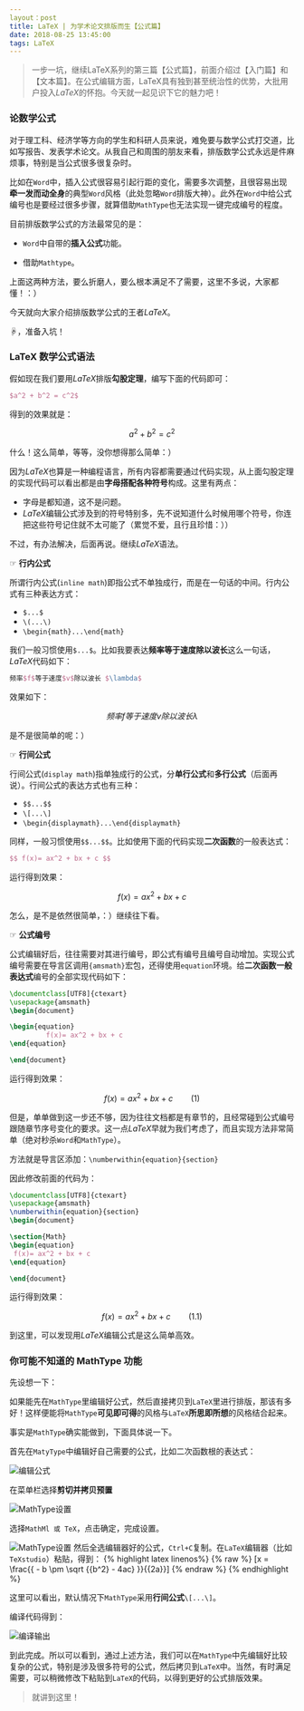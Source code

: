 ```yaml
---
layout：post
title: LaTeX | 为学术论文排版而生【公式篇】
date: 2018-08-25 13:45:00
tags: LaTeX
---
```


> 一步一坑，继续LaTeX系列的第三篇【公式篇】，前面介绍过【入门篇】和【文本篇】。在公式编辑方面，LaTeX具有独到甚至统治性的优势，大批用户投入$LaTeX$的怀抱。今天就一起见识下它的魅力吧！


### 论数学公式
对于理工科、经济学等方向的学生和科研人员来说，难免要与数学公式打交道，比如写报告、发表学术论文。从我自己和周围的朋友来看，排版数学公式永远是件麻烦事，特别是当公式很多很复杂时。

比如在`Word`中，插入公式很容易引起行距的变化，需要多次调整，且很容易出现**牵一发而动全身**的典型`Word`风格（此处忽略`Word`排版大神）。此外在`Word`中给公式编号也是要经过很多步骤，就算借助`MathType`也无法实现一键完成编号的程度。

目前排版数学公式的方法最常见的是：

- `Word`中自带的**插入公式**功能。

- 借助`Mathtype`。

上面这两种方法，要么折磨人，要么根本满足不了需要，这里不多说，大家都懂！：）

今天就向大家介绍排版数学公式的王者$LaTeX$。

☟，准备入坑！


### LaTeX 数学公式语法

假如现在我们要用$LaTeX$排版**勾股定理**，编写下面的代码即可：

```latex
$a^2 + b^2 = c^2$
```
得到的效果就是：

$$a^2+b^2=c^2$$

什么！这么简单，等等，没你想得那么简单：）

因为$LaTeX$也算是一种编程语言，所有内容都需要通过代码实现，从上面勾股定理的实现代码可以看出都是由**字母搭配各种符号**构成。这里有两点：

- 字母是都知道，这不是问题。
- $LaTeX$编辑公式涉及到的符号特别多，先不说知道什么时候用哪个符号，你连把这些符号记住就不太可能了（累觉不爱，且行且珍惜：））

不过，有办法解决，后面再说。继续$LaTeX$语法。

☞ **行内公式**

所谓行内公式(`inline math`)即指公式不单独成行，而是在一句话的中间。行内公式有三种表达方式：

- `$...$`
- `\(...\)`
- `\begin{math}...\end{math}`

我们一般习惯使用`$...$`。比如我要表达**频率等于速度除以波长**这么一句话，$LaTeX$代码如下：

```latex
频率$f$等于速度$v$除以波长 $\lambda$
```

效果如下：

$$频率f等于速度v除以波长\lambda$$


是不是很简单的呢：）


☞ **行间公式**

行间公式(`display math`)指单独成行的公式，分**单行公式**和**多行公式**（后面再说）。行间公式的表达方式也有三种：

- `$$...$$`
- `\[...\]`
- `\begin{displaymath}...\end{displaymath}`

同样，一般习惯使用`$$...$$`。比如使用下面的代码实现**二次函数**的一般表达式：

```latex
$$ f(x)= ax^2 + bx + c $$
```
运行得到效果：

$$ f(x)= ax^2 + bx + c$$

怎么，是不是依然很简单，：）继续往下看。

☞ **公式编号**

公式编辑好后，往往需要对其进行编号，即公式有编号且编号自动增加。实现公式编号需要在导言区调用`{amsmath}`宏包，还得使用`equation`环境。给**二次函数一般表达式**编号的全部实现代码如下：

```latex
\documentclass[UTF8]{ctexart}
\usepackage{amsmath}
\begin{document}

\begin{equation}
         f(x)= ax^2 + bx + c 
\end{equation}

\end{document}

```
运行得到效果：

$$f(x)= ax^2 + bx + c  \qquad  (1) $$

但是，单单做到这一步还不够，因为往往文档都是有章节的，且经常碰到公式编号跟随章节序号变化的要求。这一点$LaTeX$早就为我们考虑了，而且实现方法非常简单（绝对秒杀`Word`和`MathType`）。

方法就是导言区添加：`\numberwithin{equation}{section}`

因此修改前面的代码为：

```latex
\documentclass[UTF8]{ctexart}
\usepackage{amsmath}
\numberwithin{equation}{section}
\begin{document}

\section{Math}
\begin{equation}
 f(x)= ax^2 + bx + c 
\end{equation}

\end{document}
```
运行得到效果：

$$ f(x)= ax^2 + bx + c  \qquad  (1.1)$$

到这里，可以发现用$LaTeX$编辑公式是这么简单高效。

###  你可能不知道的 MathType 功能

先设想一下：

如果能先在`MathType`里编辑好公式，然后直接拷贝到`LaTeX`里进行排版，那该有多好！这样便能将`MathType`**可见即可得**的风格与`LaTeX`**所思即所想**的风格结合起来。

事实是`MathType`确实能做到，下面具体说一下。

首先在`MatyType`中编辑好自己需要的公式，比如二次函数根的表达式：

  ![编辑公式](http://upload-images.jianshu.io/upload_images/2787497-2deafc57b09682d6.jpg?imageMogr2/auto-orient/strip%7CimageView2/2/w/1240)

在菜单栏选择**剪切并拷贝预置**

  ![MathType设置](http://upload-images.jianshu.io/upload_images/2787497-7d969dd47687a124.png?imageMogr2/auto-orient/strip%7CimageView2/2/w/1240)

选择`MathMl 或 TeX`，点击确定，完成设置。

  ![MathType设置](http://upload-images.jianshu.io/upload_images/2787497-ce62ef8257c9fe13.jpg?imageMogr2/auto-orient/strip%7CimageView2/2/w/1240)
然后全选编辑器好的公式，`Ctrl+C`复制。在`LaTeX`编辑器（比如`TeXstudio`）粘贴，得到：
{% highlight latex linenos%}
{% raw %}
\[x = \frac{{ - b \pm \sqrt {{b^2} - 4ac} }}{{2a}}\]
{% endraw %}
{% endhighlight %}

这里可以看出，默认情况下`MathType`采用**行间公式**`\[...\]`。

编译代码得到：

  ![编译输出](http://upload-images.jianshu.io/upload_images/2787497-49d04b0297a9892f.jpg?imageMogr2/auto-orient/strip%7CimageView2/2/w/1240)


到此完成。所以可以看到，通过上述方法，我们可以在`MathType`中先编辑好比较复杂的公式，特别是涉及很多符号的公式，然后拷贝到`LaTeX`中。当然，有时满足需要，可以稍微修改下粘贴到`LaTeX`的代码，以得到更好的公式排版效果。


> 就讲到这里！
